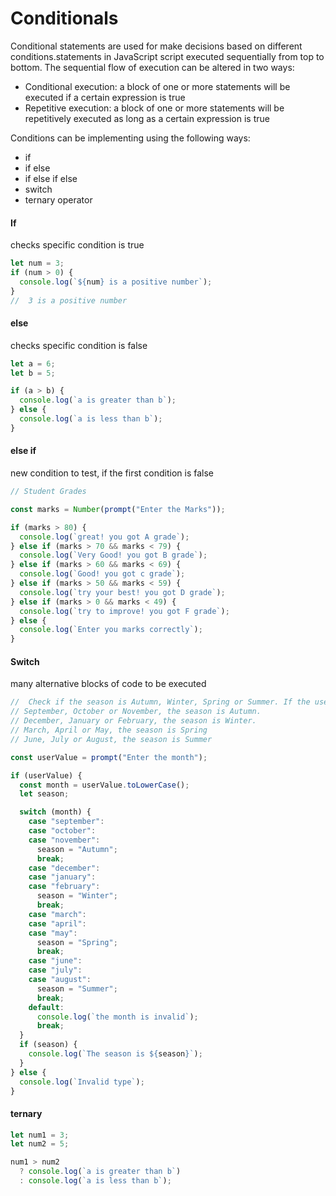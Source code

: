 # Conditionals

Conditional statements are used for make decisions based on different conditions.statements in JavaScript script executed sequentially from top to bottom.
The sequential flow of execution can be altered in two ways:

- Conditional execution: a block of one or more statements will be executed if a certain expression is true
- Repetitive execution: a block of one or more statements will be repetitively executed as long as a certain expression is true

Conditions can be implementing using the following ways:

- if
- if else
- if else if else
- switch
- ternary operator

#### If

checks specific condition is true

```js
let num = 3;
if (num > 0) {
  console.log(`${num} is a positive number`);
}
//  3 is a positive number
```

#### else

checks specific condition is false

```js
let a = 6;
let b = 5;

if (a > b) {
  console.log(`a is greater than b`);
} else {
  console.log(`a is less than b`);
}
```

#### else if

new condition to test, if the first condition is false

```js
// Student Grades

const marks = Number(prompt("Enter the Marks"));

if (marks > 80) {
  console.log(`great! you got A grade`);
} else if (marks > 70 && marks < 79) {
  console.log(`Very Good! you got B grade`);
} else if (marks > 60 && marks < 69) {
  console.log(`Good! you got c grade`);
} else if (marks > 50 && marks < 59) {
  console.log(`try your best! you got D grade`);
} else if (marks > 0 && marks < 49) {
  console.log(`try to improve! you got F grade`);
} else {
  console.log(`Enter you marks correctly`);
}
```

#### Switch

many alternative blocks of code to be executed

```js
//  Check if the season is Autumn, Winter, Spring or Summer. If the user input is :
// September, October or November, the season is Autumn.
// December, January or February, the season is Winter.
// March, April or May, the season is Spring
// June, July or August, the season is Summer

const userValue = prompt("Enter the month");

if (userValue) {
  const month = userValue.toLowerCase();
  let season;

  switch (month) {
    case "september":
    case "october":
    case "november":
      season = "Autumn";
      break;
    case "december":
    case "january":
    case "february":
      season = "Winter";
      break;
    case "march":
    case "april":
    case "may":
      season = "Spring";
      break;
    case "june":
    case "july":
    case "august":
      season = "Summer";
      break;
    default:
      console.log(`the month is invalid`);
      break;
  }
  if (season) {
    console.log(`The season is ${season}`);
  }
} else {
  console.log(`Invalid type`);
}
```

#### ternary

```js
let num1 = 3;
let num2 = 5;

num1 > num2
  ? console.log(`a is greater than b`)
  : console.log(`a is less than b`);
```
